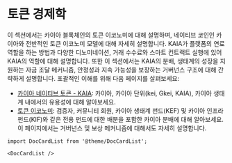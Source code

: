 # 토큰 경제학

이 섹션에서는 카이아 블록체인의 토큰 이코노미에 대해 설명하며, 네이티브 코인인 카이아와 전반적인 토큰 이코노미 모델에 대해 자세히 설명합니다.  KAIA가 플랫폼의 연료 역할을 하는 방법과 다양한 디노미네이션, 거래 수수료와 스마트 컨트랙트 실행에 있어 KAIA의 역할에 대해 설명합니다.  또한 이 섹션에서는 KAIA의 분배, 생태계의 성장을 지원하는 자금 조달 메커니즘, 안정성과 지속 가능성을 보장하는 거버넌스 구조에 대해 간략하게 설명합니다.  포괄적인 이해를 위해 다음 페이지를 살펴보세요:

- [카이아 네이티브 토큰 - KAIA](kaia-native-token.md): 카이아, 카이아 단위(kei, Gkei, KAIA), 카이아 생태계 내에서의 유용성에 대해 알아보세요.
- [토큰 이코노미](token-economy.md): 검증자, 커뮤니티 회원, 카이아 생태계 펀드(KEF) 및 카이아 인프라 펀드(KIF)와 같은 전용 펀드에 대한 배분을 포함한 카이아 분배에 대해 알아보세요.  이 페이지에서는 거버넌스 및 보상 메커니즘에 대해서도 자세히 설명합니다.

```mdx-code-block
import DocCardList from '@theme/DocCardList';

<DocCardList />
```